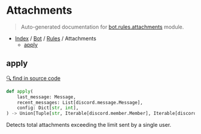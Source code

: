 # Attachments

> Auto-generated documentation for [bot.rules.attachments](https://github.com/python-discord/bot/blob/master/bot/rules/attachments.py) module.

- [Index](../../README.md#modules) / [Bot](../index.md#bot) / [Rules](index.md#rules) / Attachments
  - [apply](#apply)

## apply

[🔍 find in source code](https://github.com/python-discord/bot/blob/master/bot/rules/attachments.py#L6)

```python
def apply(
    last_message: Message,
    recent_messages: List[discord.message.Message],
    config: Dict[str, int],
) -> Union[Tuple[str, Iterable[discord.member.Member], Iterable[discord.message.Message]], NoneType]
```

Detects total attachments exceeding the limit sent by a single user.
